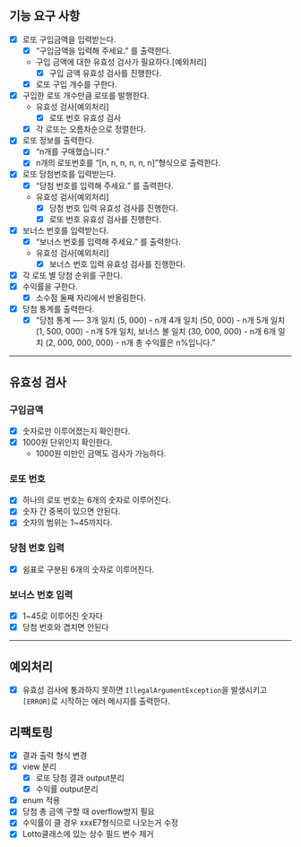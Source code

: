 ## 기능 요구 사항

- [x]  로또 구입금액을 입력받는다.
    - [x]  “구입금액을 입력해 주세요.” 를 출력한다.
    - 구입 금액에 대한 유효성 검사가 필요하다.[예외처리]
        - [x]  구입 금액 유효성 검사를 진행한다.
    - [x] 로또 구입 개수를 구한다.
- [x]  구입한 로또 개수만큼 로또를 발행한다.
    - 유효성 검사[예외처리]
        - [x]  로또 번호 유효성 검사
    - [x]  각 로또는 오름차순으로 정렬한다.
- [x]  로또 정보를 출력한다.
    - [x]  “n개를 구매했습니다.”
    - [x]  n개의 로또번호를 “[n, n, n, n, n, n]”형식으로 출력한다.
- [x]  로또 당첨번호를 입력받는다.
    - [x]  “당첨 번호를 입력해 주세요.” 를 출력한다.
    - 유효성 검사[예외처리]
        - [x]  당첨 번호 입력 유효성 검사를 진행한다.
        - [x]  로또 번호 유효성 검사를 진행한다.
- [x]  보너스 번호를 입력받는다.
    - [x]  “보너스 번호를 입력해 주세요.” 를 출력한다.
    - 유효성 검사[예외처리]
        - [x]  보너스 번호 입력 유효성 검사를 진행한다.
- [x]  각 로또 별 당첨 순위를 구한다.
- [x]  수익률을 구한다.
    - [x]  소수점 둘째 자리에서 반올림한다.
- [x]  당첨 통계를 출력한다.
    - [x]  “당첨 통계
      —-
      3개 일치 (5, 000) - n개
      4개 일치 (50, 000) - n개
      5개 일치 (1, 500, 000) - n개
      5개 일치, 보너스 볼 일치 (30, 000, 000) - n개
      6개 일치 (2, 000, 000, 000) - n개
      총 수익률은 n%입니다.”

---

## 유효성 검사

### 구입금액

- [x]  숫자로만 이루어졌는지 확인한다.
- [x]  1000원 단위인지 확인한다.
    - 1000원 미만인 금액도 검사가 가능하다.

### 로또 번호

- [x]  하나의 로또 번호는 6개의 숫자로 이루어진다.
- [x]  숫자 간 중복이 있으면 안된다.
- [x]  숫자의 범위는 1~45까지다.

### 당첨 번호 입력

- [x]  쉼표로 구분된 6개의 숫자로 이루어진다.

### 보너스 번호 입력

- [x]  1~45로 이루어진 숫자다
- [x]  당첨 번호와 겹치면 안된다

---

## 예외처리

- [x]  유효성 검사에 통과하지 못하면 `IllegalArgumentException`을 발생시키고 `[ERROR]`로 시작하는 에러 메시지를 출력한다.

## 리팩토링

- [x]  결과 출력 형식 변경
- [x]  view 분리
    - [x]  로또 당첨 결과 output분리
    - [x]  수익률 output분리
- [x]  enum 적용
- [x]  당첨 총 금액 구할 때 overflow방지 필요
- [x]  수익률이 클 경우 xxxE7형식으로 나오는거 수정
- [x]  Lotto클래스에 있는 상수 필드 변수 제거